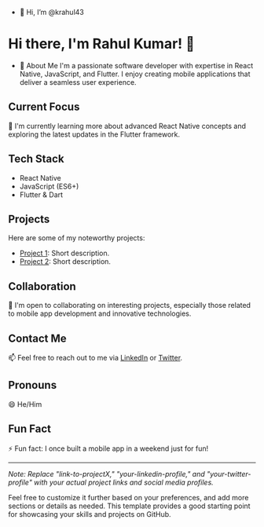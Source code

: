 - 👋 Hi, I’m @krahul43

# Hi there, I'm Rahul Kumar! 👋

- 👀 About Me
I'm a passionate software developer with expertise in React Native, JavaScript, and Flutter. I enjoy creating mobile applications that deliver a seamless user experience.

## Current Focus
🌱 I'm currently learning more about advanced React Native concepts and exploring the latest updates in the Flutter framework.

## Tech Stack
- React Native
- JavaScript (ES6+)
- Flutter & Dart

## Projects
Here are some of my noteworthy projects:
- [Project 1](link-to-project1): Short description.
- [Project 2](link-to-project2): Short description.

## Collaboration
💬 I'm open to collaborating on interesting projects, especially those related to mobile app development and innovative technologies.

## Contact Me
📫 Feel free to reach out to me via [LinkedIn](your-linkedin-profile) or [Twitter](your-twitter-profile).

## Pronouns
😄 He/Him

## Fun Fact
⚡ Fun fact: I once built a mobile app in a weekend just for fun!

---

*Note: Replace "link-to-projectX," "your-linkedin-profile," and "your-twitter-profile" with your actual project links and social media profiles.*

Feel free to customize it further based on your preferences, and add more sections or details as needed. This template provides a good starting point for showcasing your skills and projects on GitHub.
